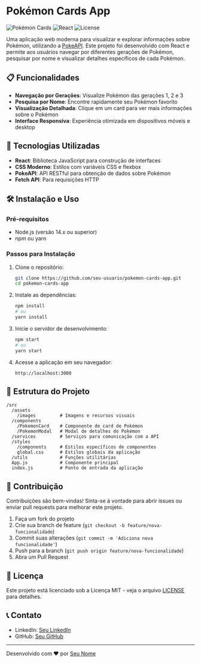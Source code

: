 # Pokémon Cards App

![Pokémon Cards](https://img.shields.io/badge/Pok%C3%A9mon-Cards-red)
![React](https://img.shields.io/badge/React-18.x-blue)
![License](https://img.shields.io/badge/License-MIT-green)

Uma aplicação web moderna para visualizar e explorar informações sobre Pokémon, utilizando a [PokeAPI](https://pokeapi.co/). Este projeto foi desenvolvido com React e permite aos usuários navegar por diferentes gerações de Pokémon, pesquisar por nome e visualizar detalhes específicos de cada Pokémon.

## 📋 Funcionalidades

- **Navegação por Gerações**: Visualize Pokémon das gerações 1, 2 e 3
- **Pesquisa por Nome**: Encontre rapidamente seu Pokémon favorito
- **Visualização Detalhada**: Clique em um card para ver mais informações sobre o Pokémon
- **Interface Responsiva**: Experiência otimizada em dispositivos móveis e desktop

## 🚀 Tecnologias Utilizadas

- **React**: Biblioteca JavaScript para construção de interfaces
- **CSS Moderno**: Estilos com variáveis CSS e flexbox
- **PokeAPI**: API RESTful para obtenção de dados sobre Pokémon
- **Fetch API**: Para requisições HTTP

## 🛠️ Instalação e Uso

### Pré-requisitos

- Node.js (versão 14.x ou superior)
- npm ou yarn

### Passos para Instalação

1. Clone o repositório:
   ```bash
   git clone https://github.com/seu-usuario/pokemon-cards-app.git
   cd pokemon-cards-app
   ```

2. Instale as dependências:
   ```bash
   npm install
   # ou
   yarn install
   ```

3. Inicie o servidor de desenvolvimento:
   ```bash
   npm start
   # ou
   yarn start
   ```

4. Acesse a aplicação em seu navegador:
   ```
   http://localhost:3000
   ```

## 📁 Estrutura do Projeto

```
/src
  /assets
    /images         # Imagens e recursos visuais
  /components
    /PokemonCard    # Componente de card de Pokémon
    /PokemonModal   # Modal de detalhes do Pokémon
  /services         # Serviços para comunicação com a API
  /styles
    /components     # Estilos específicos de componentes
    global.css      # Estilos globais da aplicação
  /utils            # Funções utilitárias
  App.js            # Componente principal
  index.js          # Ponto de entrada da aplicação
```

## 🤝 Contribuição

Contribuições são bem-vindas! Sinta-se à vontade para abrir issues ou enviar pull requests para melhorar este projeto.

1. Faça um fork do projeto
2. Crie sua branch de feature (`git checkout -b feature/nova-funcionalidade`)
3. Commit suas alterações (`git commit -m 'Adiciona nova funcionalidade'`)
4. Push para a branch (`git push origin feature/nova-funcionalidade`)
5. Abra um Pull Request

## 📄 Licença

Este projeto está licenciado sob a Licença MIT - veja o arquivo [LICENSE](LICENSE) para detalhes.

## 📞 Contato

- LinkedIn: [Seu LinkedIn](https://www.linkedin.com/in/seu-perfil/)
- GitHub: [Seu GitHub](https://github.com/seu-usuario)

---

Desenvolvido com ❤️ por [Seu Nome](https://github.com/seu-usuario)